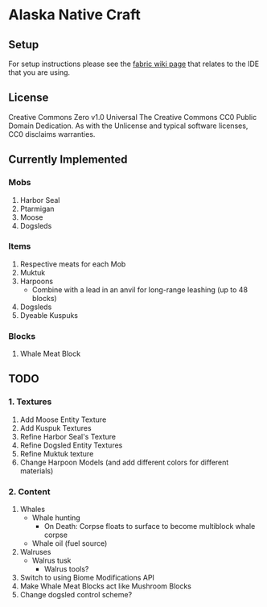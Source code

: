 # Alaska Native Craft

## Setup

For setup instructions please see the [fabric wiki page](https://fabricmc.net/wiki/tutorial:setup) that relates to the IDE that you are using.

## License

Creative Commons Zero v1.0 Universal
The Creative Commons CC0 Public Domain Dedication. As with the Unlicense and typical software licenses, CC0 disclaims warranties.

## Currently Implemented

### Mobs

1. Harbor Seal
2. Ptarmigan
3. Moose
4. Dogsleds

### Items

1. Respective meats for each Mob
2. Muktuk
3. Harpoons
   - Combine with a lead in an anvil for long-range leashing (up to 48 blocks)
4. Dogsleds
5. Dyeable Kuspuks

### Blocks

1. Whale Meat Block

## TODO

### 1. Textures

1. Add Moose Entity Texture
2. Add Kuspuk Textures
3. Refine Harbor Seal's Texture
4. Refine Dogsled Entity Textures
5. Refine Muktuk texture
6. Change Harpoon Models (and add different colors for different materials)

### 2. Content

1. Whales
   - Whale hunting
      - On Death: Corpse floats to surface to become multiblock whale corpse
   - Whale oil (fuel source)
2. Walruses
   - Walrus tusk
      - Walrus tools?
3. Switch to using Biome Modifications API
4. Make Whale Meat Blocks act like Mushroom Blocks
5. Change dogsled control scheme?
